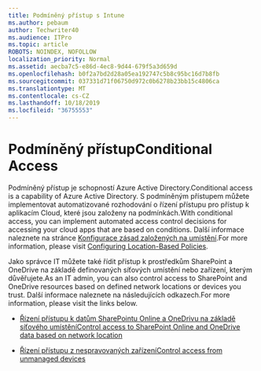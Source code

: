 ```yaml
---
title: Podmíněný přístup s Intune
ms.author: pebaum
author: Techwriter40
ms.audience: ITPro
ms.topic: article
ROBOTS: NOINDEX, NOFOLLOW
localization_priority: Normal
ms.assetid: aecba7c5-e86d-4ec8-9d44-679f5a3d659d
ms.openlocfilehash: b0f2a7bd2d28a05ea192747c5b8c95bc16d7b8fb
ms.sourcegitcommit: 037331d71f06750d972c0b6278b23bb15c4806ca
ms.translationtype: MT
ms.contentlocale: cs-CZ
ms.lasthandoff: 10/18/2019
ms.locfileid: "36755553"
---
```

# <a name="conditional-access"></a><span data-ttu-id="ac214-102">Podmíněný přístup</span><span class="sxs-lookup"><span data-stu-id="ac214-102">Conditional Access</span></span>

<span data-ttu-id="ac214-103">Podmíněný přístup je schopností Azure Active Directory.</span><span class="sxs-lookup"><span data-stu-id="ac214-103">Conditional access is a capability of Azure Active Directory.</span></span> <span data-ttu-id="ac214-104">S podmíněným přístupem můžete implementovat automatizované rozhodování o řízení přístupu pro přístup k aplikacím Cloud, které jsou založeny na podmínkách.</span><span class="sxs-lookup"><span data-stu-id="ac214-104">With conditional access, you can implement automated access control decisions for accessing your cloud apps that are based on conditions.</span></span> <span data-ttu-id="ac214-105">Další informace naleznete na stránce [Konfigurace zásad založených na umístění](https://docs.microsoft.com/azure/active-directory/conditional-access/overview).</span><span class="sxs-lookup"><span data-stu-id="ac214-105">For more information, please visit [Configuring Location-Based Policies](https://docs.microsoft.com/azure/active-directory/conditional-access/overview).</span></span>

<span data-ttu-id="ac214-106">Jako správce IT můžete také řídit přístup k prostředkům SharePoint a OneDrive na základě definovaných síťových umístění nebo zařízení, kterým důvěřujete.</span><span class="sxs-lookup"><span data-stu-id="ac214-106">As an IT admin, you can also control access to SharePoint and OneDrive resources based on defined network locations or devices you trust.</span></span> <span data-ttu-id="ac214-107">Další informace naleznete na následujících odkazech.</span><span class="sxs-lookup"><span data-stu-id="ac214-107">For more information, please visit the links below.</span></span>

- [<span data-ttu-id="ac214-108">Řízení přístupu k datům SharePointu Online a OneDrivu na základě síťového umístění</span><span class="sxs-lookup"><span data-stu-id="ac214-108">Control access to SharePoint Online and OneDrive data based on network location</span></span>](https://docs.microsoft.com/sharepoint/control-access-based-on-network-location)

- [<span data-ttu-id="ac214-109">Řízení přístupu z nespravovaných zařízení</span><span class="sxs-lookup"><span data-stu-id="ac214-109">Control access from unmanaged devices</span></span>](https://docs.microsoft.com/sharepoint/control-access-from-unmanaged-devices)

